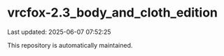 # vrcfox-2.3_body_and_cloth_edition

Last updated: 2025-06-07 07:52:25

This repository is automatically maintained.
